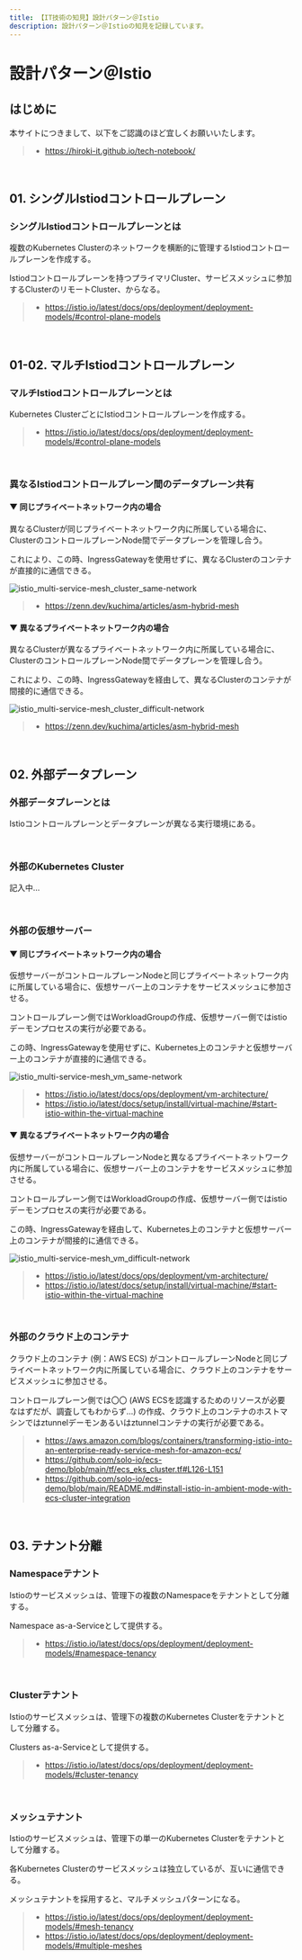 ```yaml
---
title: 【IT技術の知見】設計パターン＠Istio
description: 設計パターン＠Istioの知見を記録しています。
---
```


# 設計パターン＠Istio

## はじめに

本サイトにつきまして、以下をご認識のほど宜しくお願いいたします。

> - https://hiroki-it.github.io/tech-notebook/

<br>

## 01. シングルIstiodコントロールプレーン

### シングルIstiodコントロールプレーンとは

複数のKubernetes Clusterのネットワークを横断的に管理するIstiodコントロールプレーンを作成する。

Istiodコントロールプレーンを持つプライマリCluster、サービスメッシュに参加するClusterのリモートCluster、からなる。

> - https://istio.io/latest/docs/ops/deployment/deployment-models/#control-plane-models

<br>

## 01-02. マルチIstiodコントロールプレーン

### マルチIstiodコントロールプレーンとは

Kubernetes ClusterごとにIstiodコントロールプレーンを作成する。

> - https://istio.io/latest/docs/ops/deployment/deployment-models/#control-plane-models

<br>

### 異なるIstiodコントロールプレーン間のデータプレーン共有

#### ▼ 同じプライベートネットワーク内の場合

異なるClusterが同じプライベートネットワーク内に所属している場合に、ClusterのコントロールプレーンNode間でデータプレーンを管理し合う。

これにより、この時、IngressGatewayを使用せずに、異なるClusterのコンテナが直接的に通信できる。

![istio_multi-service-mesh_cluster_same-network](https://raw.githubusercontent.com/hiroki-it/tech-notebook-images/master/images/istio_multi-service-mesh_cluster_same-network.png)

> - https://zenn.dev/kuchima/articles/asm-hybrid-mesh

#### ▼ 異なるプライベートネットワーク内の場合

異なるClusterが異なるプライベートネットワーク内に所属している場合に、ClusterのコントロールプレーンNode間でデータプレーンを管理し合う。

これにより、この時、IngressGatewayを経由して、異なるClusterのコンテナが間接的に通信できる。

![istio_multi-service-mesh_cluster_difficult-network](https://raw.githubusercontent.com/hiroki-it/tech-notebook-images/master/images/istio_multi-service-mesh_cluster_difficult-network.png)

> - https://zenn.dev/kuchima/articles/asm-hybrid-mesh

<br>

## 02. 外部データプレーン

### 外部データプレーンとは

Istioコントロールプレーンとデータプレーンが異なる実行環境にある。

<br>

### 外部のKubernetes Cluster

記入中...

<br>

### 外部の仮想サーバー

#### ▼ 同じプライベートネットワーク内の場合

仮想サーバーがコントロールプレーンNodeと同じプライベートネットワーク内に所属している場合に、仮想サーバー上のコンテナをサービスメッシュに参加させる。

コントロールプレーン側ではWorkloadGroupの作成、仮想サーバー側ではistioデーモンプロセスの実行が必要である。

この時、IngressGatewayを使用せずに、Kubernetes上のコンテナと仮想サーバー上のコンテナが直接的に通信できる。

![istio_multi-service-mesh_vm_same-network](https://raw.githubusercontent.com/hiroki-it/tech-notebook-images/master/images/istio_multi-service-mesh_vm_same-network.png)

> - https://istio.io/latest/docs/ops/deployment/vm-architecture/
> - https://istio.io/latest/docs/setup/install/virtual-machine/#start-istio-within-the-virtual-machine

#### ▼ 異なるプライベートネットワーク内の場合

仮想サーバーがコントロールプレーンNodeと異なるプライベートネットワーク内に所属している場合に、仮想サーバー上のコンテナをサービスメッシュに参加させる。

コントロールプレーン側ではWorkloadGroupの作成、仮想サーバー側ではistioデーモンプロセスの実行が必要である。

この時、IngressGatewayを経由して、Kubernetes上のコンテナと仮想サーバー上のコンテナが間接的に通信できる。

![istio_multi-service-mesh_vm_difficult-network](https://raw.githubusercontent.com/hiroki-it/tech-notebook-images/master/images/istio_multi-service-mesh_vm_difficult-network.png)

> - https://istio.io/latest/docs/ops/deployment/vm-architecture/
> - https://istio.io/latest/docs/setup/install/virtual-machine/#start-istio-within-the-virtual-machine

<br>

### 外部のクラウド上のコンテナ

クラウド上のコンテナ (例：AWS ECS) がコントロールプレーンNodeと同じプライベートネットワーク内に所属している場合に、クラウド上のコンテナをサービスメッシュに参加させる。

コントロールプレーン側では〇〇 (AWS ECSを認識するためのリソースが必要なはずだが、調査してもわからず...) の作成、クラウド上のコンテナのホストマシンではztunnelデーモンあるいはztunnelコンテナの実行が必要である。

> - https://aws.amazon.com/blogs/containers/transforming-istio-into-an-enterprise-ready-service-mesh-for-amazon-ecs/
> - https://github.com/solo-io/ecs-demo/blob/main/tf/ecs_eks_cluster.tf#L126-L151
> - https://github.com/solo-io/ecs-demo/blob/main/README.md#install-istio-in-ambient-mode-with-ecs-cluster-integration

<br>

## 03. テナント分離

### Namespaceテナント

Istioのサービスメッシュは、管理下の複数のNamespaceをテナントとして分離する。

Namespace as-a-Serviceとして提供する。

> - https://istio.io/latest/docs/ops/deployment/deployment-models/#namespace-tenancy

<br>

### Clusterテナント

Istioのサービスメッシュは、管理下の複数のKubernetes Clusterをテナントとして分離する。

Clusters as-a-Serviceとして提供する。

> - https://istio.io/latest/docs/ops/deployment/deployment-models/#cluster-tenancy

<br>

### メッシュテナント

Istioのサービスメッシュは、管理下の単一のKubernetes Clusterをテナントとして分離する。

各Kubernetes Clusterのサービスメッシュは独立しているが、互いに通信できる。

メッシュテナントを採用すると、マルチメッシュパターンになる。

> - https://istio.io/latest/docs/ops/deployment/deployment-models/#mesh-tenancy
> - https://istio.io/latest/docs/ops/deployment/deployment-models/#multiple-meshes

<br>
